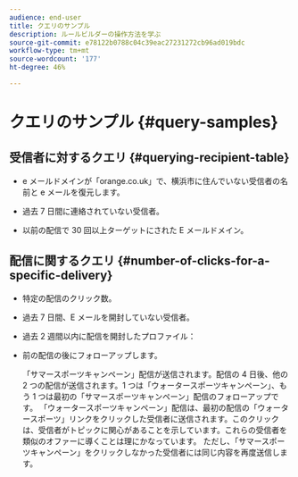 ```yaml
---
audience: end-user
title: クエリのサンプル
description: ルールビルダーの操作方法を学ぶ
source-git-commit: e78122b0788c04c39eac27231272cb96ad019bdc
workflow-type: tm+mt
source-wordcount: '177'
ht-degree: 46%

---
```


# クエリのサンプル {#query-samples}

## 受信者に対するクエリ {#querying-recipient-table}

* e メールドメインが「orange.co.uk」で、横浜市に住んでいない受信者の名前と e メールを復元します。

* 過去 7 日間に連絡されていない受信者。

* 以前の配信で 30 回以上ターゲットにされた E メールドメイン。

## 配信に関するクエリ {#number-of-clicks-for-a-specific-delivery}

* 特定の配信のクリック数。

* 過去 7 日間、E メールを開封していない受信者。

* 過去 2 週間以内に配信を開封したプロファイル：

* 前の配信の後にフォローアップします。

  「サマースポーツキャンペーン」配信が送信されます。配信の 4 日後、他の 2 つの配信が送信されます。1 つは「ウォータースポーツキャンペーン」、もう 1 つは最初の「サマースポーツキャンペーン」配信のフォローアップです。 「ウォータースポーツキャンペーン」配信は、最初の配信の「ウォータースポーツ」リンクをクリックした受信者に送信されます。このクリックは、受信者がトピックに関心があることを示しています。これらの受信者を類似のオファーに導くことは理にかなっています。
ただし、「サマースポーツキャンペーン」をクリックしなかった受信者には同じ内容を再度送信します。
